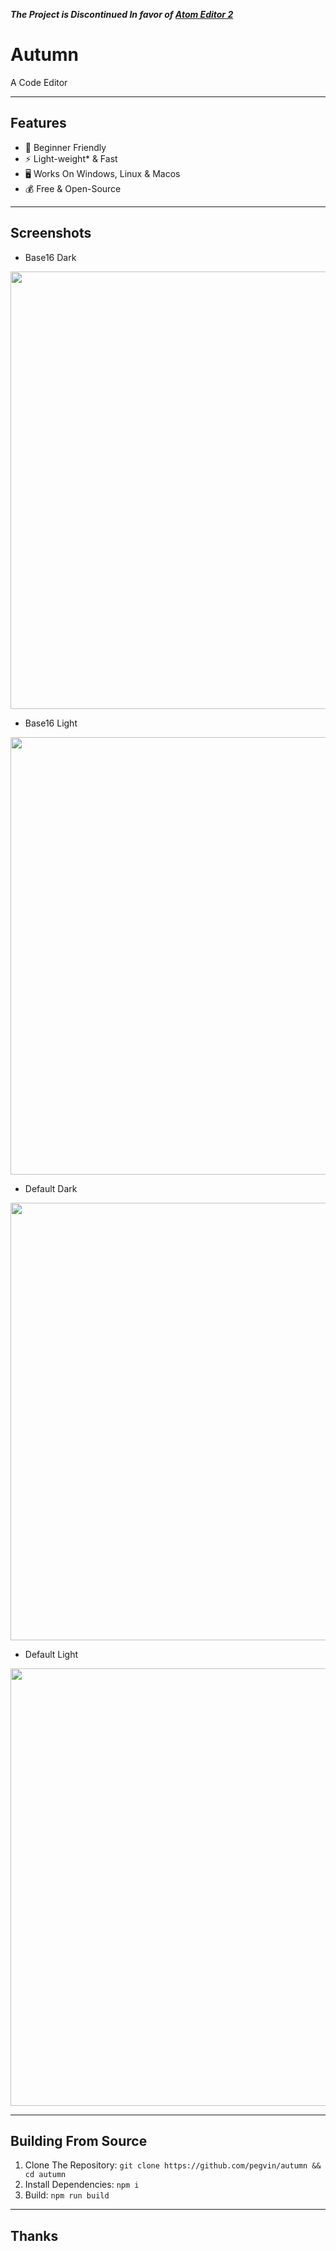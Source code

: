 ***The Project is Discontinued In favor of [Atom Editor 2](https://github.com/atomed2/atomed)***

# Autumn
A Code Editor

---
## Features
- :beginner: Beginner Friendly
- :zap: Light-weight* & Fast
- :desktop_computer: Works On Windows, Linux & Macos
- :moneybag: Free & Open-Source

---

## Screenshots

- Base16 Dark
<img width="700" src="https://user-images.githubusercontent.com/75035219/175825345-3bb8b374-3918-4a9f-9f03-0e00d4d34523.png" />

- Base16 Light
<img width="700" src="https://user-images.githubusercontent.com/75035219/175825346-429e8e45-bab6-4d2d-832c-6feb3e42cdb0.png" />

- Default Dark
<img width="700" src="https://user-images.githubusercontent.com/75035219/175825348-ab08b6b8-8601-40d5-9516-a18e57512fe7.png" />

- Default Light
<img width="700" src="https://user-images.githubusercontent.com/75035219/175825349-60462eb1-70e1-4ed9-8388-9366aedec4af.png" />


---

## Building From Source
1. Clone The Repository: `git clone https://github.com/pegvin/autumn && cd autumn`
2. Install Dependencies: `npm i`
3. Build: `npm run build`

---

## Thanks

